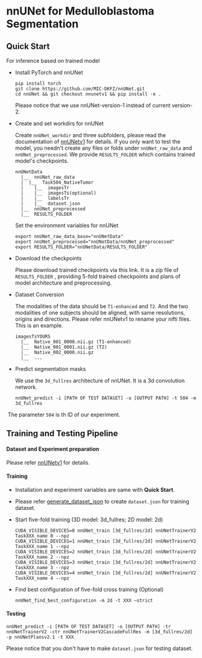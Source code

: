 # nnUNet for Medulloblastoma Segmentation

## Quick Start

For inference based on trained model

- Install PyTorch and nnUNet

  ```shell
  pip install torch
  git clone https://github.com/MIC-DKFZ/nnUNet.git
  cd nnUNet && git checkout nnunetv1 && pip install -e .
  ```

  Please notice that we use nnUNet-version-1 instead of current version-2.

- Create and set workdirs for nnUNet

  Create `nnUNet_workdir` and three subfolders, please read the documentation
  of [nnUNetv1](https://github.com/MIC-DKFZ/nnUNet/tree/nnunetv1) for details. If you only want to test the model, you
  needn't create any files or folds under `nnUNet_raw_data` and `nnUNet_preprocessed`. We provide `RESULTS_FOLDER` which
  contains trained model's checkpoints.

  ```shell
  nnUNetData
  	|__  nnUNet_raw_data
  	|  |__  Task504_NativeTumor
  	|    |__  imagesTr
  	|    |__  imagesTs(optional)
  	|    |__  labelsTr
  	|    |__  dataset.json
  	|__  nnUNet_preprocessed
  	|__  RESULTS_FOLDER
  ```

  Set the environment variables for nnUNet

  ```shell
  export nnUNet_raw_data_base="nnUNetData"
  export nnUNet_preprocessed="nnUNetData/nnUNet_preprocessed"
  export RESULTS_FOLDER="nnUNetData/RESULTS_FOLDER"
  ```

- Download the checkpoints

  Please download trained checkpoints via this link. It is a zip file of `RESULTS_FOLDER` , providing 5-fold trained
  checkpoints and plans of model architecture and preprocessing.

- Dataset Conversion

  The modalities of the data should be `T1-enhanced` and `T2`. And the two modalities of one subjects should be aligned,
  with same resolutions, origins and directions. Please refer nnUNetv1 to rename your nifti files. This is an example.

  ```shell
  imagesTsYOURS
  	|__  Native_001_0000.nii.gz (T1-enhanced)
  	|__  Native_001_0001.nii.gz (T2)
  	|__  Native_002_0000.nii.gz
  	|__  ...
  ```

- Predict segmentation masks

  We use the `3d_fullres` architecture of nnUNet. It is a 3d convolution network.

  ```shell
  nnUNet_predict -i [PATH OF TEST DATASET] -o [OUTPUT PATH] -t 504 -m 3d_fullres
  ```

​ The parameter `504` is th ID of our experiment.

## Training and Testing Pipeline

#### Dataset and Experiment preparation

Please refer [nnUNetv1](https://github.com/MIC-DKFZ/nnUNet/tree/nnunetv1) for details.

#### Training

- Installation and experiment variables are same with **Quick Start**.

- Please
  refer [generate_dataset_json](https://github.com/MIC-DKFZ/nnUNet/blob/nnunetv1/nnunet/dataset_conversion/utils.py) to
  create `dataset.json` for training dataset.

- Start five-fold training (3D model: 3d_fullres; 2D model: 2d)

  ```shell
  CUDA_VISIBLE_DEVICES=0 nnUNet_train [3d_fullres/2d] nnUNetTrainerV2 TaskXXX_name 0 --npz
  CUDA_VISIBLE_DEVICES=1 nnUNet_train [3d_fullres/2d] nnUNetTrainerV2 TaskXXX_name 1 --npz
  CUDA_VISIBLE_DEVICES=2 nnUNet_train [3d_fullres/2d] nnUNetTrainerV2 TaskXXX_name 2 --npz
  CUDA_VISIBLE_DEVICES=3 nnUNet_train [3d_fullres/2d] nnUNetTrainerV2 TaskXXX_name 3 --npz
  CUDA_VISIBLE_DEVICES=4 nnUNet_train [3d_fullres/2d] nnUNetTrainerV2 TaskXXX_name 4 --npz
  ```

- Find best configuration of five-fold cross training (Optional)

  ```shell
  nnUNet_find_best_configuration -m 2d -t XXX –strict
  ```

#### Testing

```shell
nnUNet_predict -i [PATH OF TEST DATASET] -o [OUTPUT PATH] -tr nnUNetTrainerV2 -ctr nnUNetTrainerV2CascadeFullRes -m [3d_fullres/2d] -p nnUNetPlansv2.1 -t XXX
```

Please notice that you don't have to make `dataset.json` for testing dataset.
